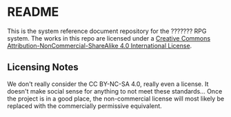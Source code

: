 # README

This is the system reference document repository for the ??????? RPG system.
The works in this repo are licensed under a [Creative Commons Attribution-NonCommercial-ShareAlike 4.0 International License](https://creativecommons.org/licenses/by-nc-sa/4.0/).

## Licensing Notes

We don't really consider the CC BY-NC-SA 4.0, really even a license.
It doesn't make social sense for anything to not meet these standards...
Once the project is in a good place, the non-commercial license will most likely be replaced with the commercially permissive equivalent.
